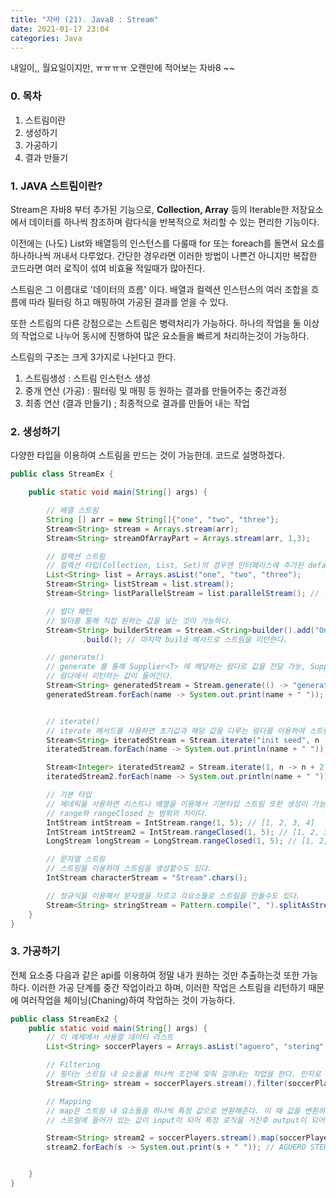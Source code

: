 ```yaml
---
title: "자바 (21). Java8 : Stream" 
date: 2021-01-17 23:04
categories: Java
---
```


내일이,, 월요일이지만, ㅠㅠㅠㅠ 오랜만에 적어보는 자바8 ~~


### 0. 목차
1. 스트림이란
2. 생성하기
3. 가공하기
4. 결과 만들기

### 1. JAVA 스트림이란?

Stream은 자바8 부터 추가된 기능으로, __Collection, Array__ 등의 Iterable한 저장요소에서 데이터를 하나씩 참조하며 람다식을 반복적으로 처리할 수 있는 편리한 기능이다.

이전에는 (나도) List와 배열등의 인스턴스를 다룰때 for 또는 foreach를 돌면서 요소를 하나하나씩 꺼내서 다루었다. 간단한 경우라면 이러한 방법이 나쁜건 아니지만 복잡한 코드라면 여러 로직이 섞여 비효율 적일때가 많아진다.

스트림은 그 이름대로 '데이터의 흐름' 이다. 배열과 컬렉션 인스턴스의 여러 조합을 흐름에 따라 필터링 하고 매핑하여 가공된 결과를 얻을 수 있다. 


또한 스트림의 다른 강점으로는 스트림은 병력처리가 가능하다. 하나의 작업을 둘 이상의 작업으로 나누어 동시에 진행하여 많은 요소들을 빠르게 처리하는것이 가능하다.

스트림의 구조는 크게 3가지로 나뉜다고 한다.

1. 스트림생성 : 스트림 인스턴스 생성
2. 중개 연산 (가공) : 필터링 및 매핑 등 원하는 결과를 만들어주는 중간과정
3. 최종 연산 (결과 만들기) ; 최종적으로 결과를 만들어 내는 작업

### 2. 생성하기

다양한 타입을 이용하여 스트림을 만드는 것이 가능한데. 코드로 설명하겠다.
```java
public class StreamEx {

    public static void main(String[] args) {

        // 배열 스트림
        String [] arr = new String[]{"one", "two", "three"};
        Stream<String> stream = Arrays.stream(arr);
        Stream<String> streamOfArrayPart = Arrays.stream(arr, 1,3);

        // 컬렉션 스트림
        // 컬렉션 타입(Collection, List, Set)의 경우엔 인터페이스에 추가된 default 메서드 stream을 통해 스트림 생서이 가능하다.
        List<String> list = Arrays.asList("one", "two", "three");
        Stream<String> listStream = list.stream();
        Stream<String> listParallelStream = list.parallelStream(); // 병렬 스트림

        // 빌더 패턴
        // 빌더릉 통해 직접 원하는 값을 넣는 것이 가능하다.
        Stream<String> builderStream = Stream.<String>builder().add("One").add("two").add("three")
                .build(); // 마지막 build 메서드로 스트림을 리턴한다.

        // generate()
        // generate 를 통해 Supplier<T> 에 해당하는 람다로 값을 전달 가능, Supplier<T>는 인자가 없고 리턴값만 있는 함수형인터페이스이다.
        // 람다에서 리턴하는 값이 들어간다.
        Stream<String> generatedStream = Stream.generate(() -> "generate").limit(5);
        generatedStream.forEach(name -> System.out.print(name + " ")); // 결과 : generate generate generate generate generate


        // iterate()
        // iterate 메서드를 사용하면 초기값과 해당 값을 다루는 람다를 이용하여 스트림에 들어갈 요소를 만든다.
        Stream<String> iteratedStream = Stream.iterate("init seed", n -> n + " plus").limit(5);
        iteratedStream.forEach(name -> System.out.println(name + " "));

        Stream<Integer> iteratedStream2 = Stream.iterate(1, n -> n + 2).limit(5);
        iteratedStream2.forEach(name -> System.out.println(name + " "));

        // 기본 타입
        // 제네릭을 사용하면 리스트나 배열을 이용해서 기본타입 스트림 또한 생성이 가능하다. 하지만 제네릭을 사용하지 않고 직접 해당 타입의 스트림을 다룰 수도 있다.
        // range와 rangeClosed 는 범위의 차이다.
        IntStream intStream = IntStream.range(1, 5); // [1, 2, 3, 4]
        IntStream intStream2 = IntStream.rangeClosed(1, 5); // [1, 2, 3, 4, 5]
        LongStream longStream = LongStream.rangeClosed(1, 5); // [1, 2, 3, 4, 5]

        // 문자열 스트링
        // 스트링을 이용하여 스트림을 생성할수도 있다.
        IntStream characterStream = "Stream".chars();

        // 정규식을 이용해서 문자열을 자르고 각요소들로 스트림을 만들수도 있다.
        Stream<String> stringStream = Pattern.compile(", ").splitAsStream("One, Two, Three");
    }
}
```


### 3. 가공하기 
전체 요소중 다음과 같은 api를 이용하여 정말 내가 원하는 것만 추출하는것 또한 가능하다. 이러한 가공 단계를 중간 작업이라고 하며, 이러한 작업은 스트림을 리턴하기 때문에 여러작업을 체이닝(Chaning)하여 작업하는 것이 가능하다.

```java
public class StreamEx2 {
    public static void main(String[] args) {
        // 이 예제에서 사용할 데이터 리스트
        List<String> soccerPlayers = Arrays.asList("aguero", "stering", "kdb");

        // Filtering
        // 필터는 스트림 내 요소들을 하나씩 조건에 맞춰 걸래내는 작업을 한다. 인자로 받은 Predicate는 boolean을 리턴하는 함수형 인터페이스로 들어간다.
        Stream<String> stream = soccerPlayers.stream().filter(soccerPlayer -> soccerPlayer.contains("e"));

        // Mapping
        // map은 스트림 내 요소들을 하나씩 특정 값으로 변환해준다. 이 때 값을 변환하기 위한 람다를 인자로 받는다.
        // 스트림에 들어가 있는 값이 input이 되어 특정 로직을 거친후 output이 되어 새로운 스트림에 담긴다. 이러한 작업을 매핑이라 한다

        Stream<String> stream2 = soccerPlayers.stream().map(soccerPlayer -> soccerPlayer.toUpperCase());
        stream2.forEach(s -> System.out.print(s + " ")); // AGUERO STERING KDB


    }
}

```
